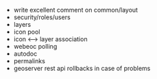 - write excellent comment on common/layout
- security/roles/users
- layers
- icon pool
- icon <--> layer association
- webeoc polling
- autodoc
- permalinks
- geoserver rest api rollbacks in case of problems
